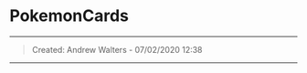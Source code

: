 # PokemonCards

------------------------
> Created:
> Andrew Walters - 07/02/2020 12:38

------------------------


